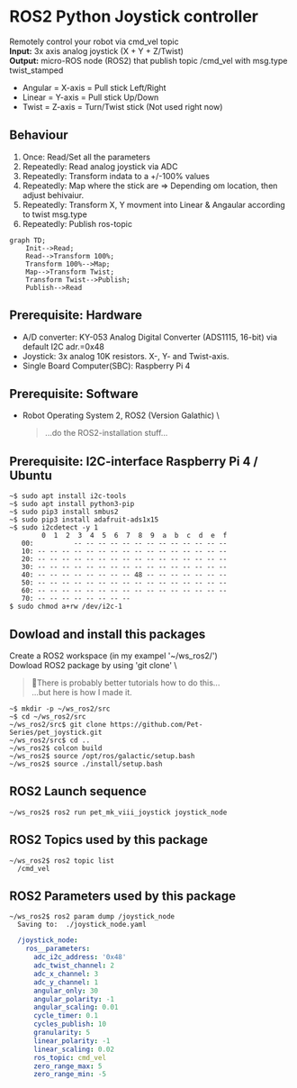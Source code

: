 # ROS2 Python Joystick controller

Remotely control your robot via cmd_vel topic \
**Input:** 3x axis analog joystick (X + Y + Z/Twist) \
**Output:** micro-ROS node (ROS2) that publish topic /cmd_vel with msg.type twist_stamped
* Angular = X-axis = Pull stick Left/Right
* Linear  = Y-axis = Pull stick Up/Down
* Twist   = Z-axis = Turn/Twist stick  (Not used right now)

## Behaviour
1. Once: Read/Set all the parameters
1. Repeatedly: Read analog joystick via ADC
1. Repeatedly: Transform indata to a +/-100% values
1. Repeatedly: Map where the stick are => Depending om location, then adjust behivaiur.
1. Repeatedly: Transform X, Y movment into Linear & Angaular according to twist msg.type
1. Repeatedly: Publish ros-topic

```mermaid
graph TD;
    Init-->Read;
    Read-->Transform 100%;
    Transform 100%-->Map;
    Map-->Transform Twist;
    Transform Twist-->Publish;
    Publish-->Read
```

## Prerequisite: Hardware
* A/D converter: KY-053 Analog Digital Converter (ADS1115, 16-bit) via default I2C adr.=0x48
* Joystick: 3x analog 10K resistors. X-, Y- and Twist-axis.
* Single Board Computer(SBC): Raspberry Pi 4

## Prerequisite: Software
* Robot Operating System 2, ROS2 (Version Galathic) \
  >...do the ROS2-installation stuff...

## Prerequisite: I2C-interface Raspberry Pi 4 / Ubuntu
```Shell
~$ sudo apt install i2c-tools
~$ sudo apt install python3-pip
~$ sudo pip3 install smbus2
~$ sudo pip3 install adafruit-ads1x15
~$ sudo i2cdetect -y 1
        0  1  2  3  4  5  6  7  8  9  a  b  c  d  e  f
   00:          -- -- -- -- -- -- -- -- -- -- -- -- -- 
   10: -- -- -- -- -- -- -- -- -- -- -- -- -- -- -- -- 
   20: -- -- -- -- -- -- -- -- -- -- -- -- -- -- -- -- 
   30: -- -- -- -- -- -- -- -- -- -- -- -- -- -- -- -- 
   40: -- -- -- -- -- -- -- -- 48 -- -- -- -- -- -- -- 
   50: -- -- -- -- -- -- -- -- -- -- -- -- -- -- -- -- 
   60: -- -- -- -- -- -- -- -- -- -- -- -- -- -- -- -- 
   70: -- -- -- -- -- -- -- --    
$ sudo chmod a+rw /dev/i2c-1
```

## Dowload and install this packages
Create a ROS2 workspace (in my exampel '~/ws_ros2/') \
Dowload ROS2 package by using 'git clone' \
> 🤔There is probably better tutorials how to do this...\
> ...but here is how I made it.
```Shell
~$ mkdir -p ~/ws_ros2/src
~$ cd ~/ws_ros2/src
~/ws_ros2/src$ git clone https://github.com/Pet-Series/pet_joystick.git
~/ws_ros2/src$ cd ..
~/ws_ros2$ colcon build
~/ws_ros2$ source /opt/ros/galactic/setup.bash
~/ws_ros2$ source ./install/setup.bash
```
## ROS2 Launch sequence
```Shell
~/ws_ros2$ ros2 run pet_mk_viii_joystick joystick_node 
```

## ROS2 Topics used by this package
```Shell
~/ws_ros2$ ros2 topic list
  /cmd_vel
```  

## ROS2 Parameters used by this package
```Shell
~/ws_ros2$ ros2 param dump /joystick_node
  Saving to:  ./joystick_node.yaml
```
```YAML
  /joystick_node:
    ros__parameters:
      adc_i2c_address: '0x48'
      adc_twist_channel: 2
      adc_x_channel: 3
      adc_y_channel: 1
      angular_only: 30
      angular_polarity: -1
      angular_scaling: 0.01
      cycle_timer: 0.1
      cycles_publish: 10
      granularity: 5
      linear_polarity: -1
      linear_scaling: 0.02
      ros_topic: cmd_vel
      zero_range_max: 5
      zero_range_min: -5
```